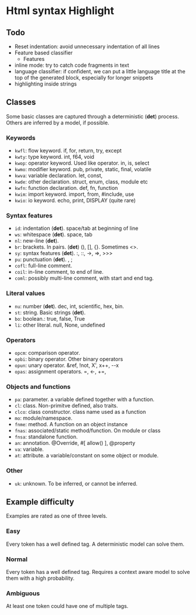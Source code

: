 # Html syntax Highlight

## Todo

- Reset indentation: avoid unnecessary indentation of all lines
- Feature based classifier
  - Features
- inline mode: try to catch code fragments in text
- language classifier: if confident, we can put a little language title at the top of the generated block, especially for longer snippets
- highlighting inside strings

## Classes

Some basic classes are captured through a deterministic (**det**) process. Others are inferred by a model, if possible.

### Keywords

- `kwfl`: flow keyword. if, for, return, try, except
- `kwty`: type keyword. int, f64, void
- `kwop`: operator keyword. Used like operator. in, is, select
- `kwmo`: modifier keyword. pub, private, static, final, volatile
- `kwva`: variable declaration. let, const,
- `kwde`: other declaration. struct, enum, class, module etc
- `kwfn`: function declaration. def, fn, function
- `kwim`: import keyword. import, from, #include, use
- `kwio`: io keyword. echo, print, DISPLAY (quite rare)

### Syntax features

- `id`: indentation (**det**). space/tab at beginning of line
- `ws`: whitespace (**det**). space, tab
- `nl`: new-line (**det**).
- `br`: brackets. In pairs. (**det**) (), [], {}. Sometimes <>.
- `sy`: syntax features (**det**). :, ::, ->, =>, >>>
- `pu`: punctuation (**det**). , ;
- `cofl`: full-line comment.
- `coil`: in-line comment, to end of line.
- `coml`: possibly multi-line comment, with start and end tag.

### Literal values

- `nu`: number (**det**). dec, int, scientific, hex, bin.
- `st`: string. Basic strings (**det**).
- `bo`: boolean.: true, false, True
- `li`: other literal. null, None, undefined

### Operators

- `opcm`: comparison operator.
- `opbi`: binary operator. Other binary operators
- `opun`: unary operator. &ref, !not, X', x++, --x
- `opas`: assignment operators. =, <-, +=,

### Objects and functions

- `pa`: parameter. a variable defined together with a function.
- `cl`: class. Non-primitve defined, also traits.
- `clco`: class constructor. class name used as a function
- `mo`: module/namespace.
- `fnme`: method. A function on an object instance
- `fnas`: associated/static method/function. On module or class
- `fnsa`: standalone function.
- `an`: annotation. @Override, #[ allow() ], @property
- `va`: variable.
- `at`: attribute. a variable/constant on some object or module.

### Other

- `uk`: unknown. To be inferred, or cannot be inferred.

## Example difficulty

Examples are rated as one of three levels.

### Easy

Every token has a well defined tag. A deterministic model can solve them.

### Normal

Every token has a well defined tag. Requires a context aware model to solve them with a high probability.

### Ambiguous

At least one token could have one of multiple tags.
